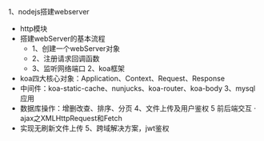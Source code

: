 1、nodejs搭建webserver
- http模块
- 搭建webServer的基本流程
  - 1、创建一个webServer对象
  - 2、注册请求回调函数
  - 3、监听网络端口
2、koa框架
- koa四大核心对象：Application、Context、Request、Response
- 中间件：koa-static-cache、nunjucks、koa-router、koa-body
3、mysql应用
- 数据库操作：增删改查、排序、分页
4、文件上传及用户鉴权
5 前后端交互
· ajax之XMLHttpRequest和Fetch
- 实现无刷新文件上传
5、跨域解决方案，jwt鉴权
